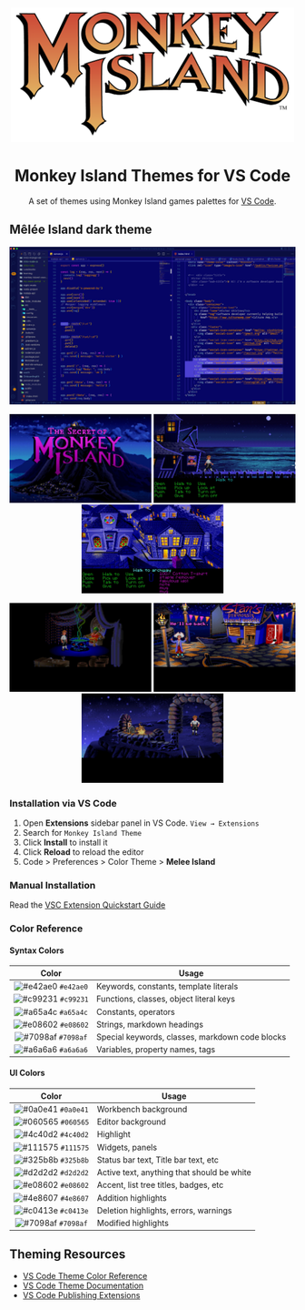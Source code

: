 <p align="center">
  <img alt="Monkey Island Logo" src="https://raw.githubusercontent.com/vicchirino/monkey-island-theme/main/images/monkey-island-logo.png" width="500" />
</p>
<h1 align="center">
  Monkey Island Themes for VS Code
</h1>
<p align="center">
  A set of themes using Monkey Island games palettes for <a href="https://victorchirino.com">VS Code</a>.
</p>

## Mêlée Island dark theme

![demo](https://raw.githubusercontent.com/vicchirino/monkey-island-theme/main/images/melee-island-theme-demo.png)

<p align="middle">
  <p align="middle">
    <img src="https://raw.githubusercontent.com/vicchirino/monkey-island-theme/main/images/palette-1.jpg" width="250" />
    <img src="https://raw.githubusercontent.com/vicchirino/monkey-island-theme/main/images/palette-2.jpg" width="250" /> 
    <img src="https://raw.githubusercontent.com/vicchirino/monkey-island-theme/main/images/palette-3.jpg" width="250" />
  </p>
   <p align="middle">
    <img src="https://raw.githubusercontent.com/vicchirino/monkey-island-theme/main/images/palette-4.jpg" width="250" />
    <img src="https://raw.githubusercontent.com/vicchirino/monkey-island-theme/main/images/palette-5.jpg" width="250" /> 
    <img src="https://raw.githubusercontent.com/vicchirino/monkey-island-theme/main/images/palette-6.jpg" width="250" />
  </p>
<p align="middle">

### Installation via VS Code

1. Open **Extensions** sidebar panel in VS Code. `View → Extensions`
2. Search for `Monkey Island Theme`
3. Click **Install** to install it
4. Click **Reload** to reload the editor
5. Code > Preferences > Color Theme > **Melee Island**

### Manual Installation

Read the [VSC Extension Quickstart Guide](https://github.com/vicchirino/monkey-island-theme/blob/main/vsc-extension-quickstart.md)

### Color Reference

#### Syntax Colors

|                                 Color                                  | Usage                                           |
| :--------------------------------------------------------------------: | ----------------------------------------------- |
| ![#e42ae0](https://via.placeholder.com/10/e42ae0.png?text=+) `#e42ae0` | Keywords, constants, template literals          |
| ![#c99231](https://via.placeholder.com/10/c99231.png?text=+) `#c99231` | Functions, classes, object literal keys         |
| ![#a65a4c](https://via.placeholder.com/10/a65a4c.png?text=+) `#a65a4c` | Constants, operators                            |
| ![#e08602](https://via.placeholder.com/10/e08602.png?text=+) `#e08602` | Strings, markdown headings                      |
| ![#7098af](https://via.placeholder.com/10/7098af.png?text=+) `#7098af` | Special keywords, classes, markdown code blocks |
| ![#a6a6a6](https://via.placeholder.com/10/a6a6a6.png?text=+) `#a6a6a6` | Variables, property names, tags                 |

#### UI Colors

|                                 Color                                  | Usage                                      |
| :--------------------------------------------------------------------: | ------------------------------------------ |
| ![#0a0e41](https://via.placeholder.com/10/0a0e41.png?text=+) `#0a0e41` | Workbench background                       |
| ![#060565](https://via.placeholder.com/10/060565.png?text=+) `#060565` | Editor background                          |
| ![#4c40d2](https://via.placeholder.com/10/4c40d2.png?text=+) `#4c40d2` | Highlight                                  |
| ![#111575](https://via.placeholder.com/10/111575.png?text=+) `#111575` | Widgets, panels                            |
| ![#325b8b](https://via.placeholder.com/10/325b8b.png?text=+) `#325b8b` | Status bar text, Title bar text, etc       |
| ![#d2d2d2](https://via.placeholder.com/10/d2d2d2.png?text=+) `#d2d2d2` | Active text, anything that should be white |
| ![#e08602](https://via.placeholder.com/10/e08602.png?text=+) `#e08602` | Accent, list tree titles, badges, etc      |
| ![#4e8607](https://via.placeholder.com/10/4e8607.png?text=+) `#4e8607` | Addition highlights                        |
| ![#c0413e](https://via.placeholder.com/10/c0413e.png?text=+) `#c0413e` | Deletion highlights, errors, warnings      |
| ![#7098af](https://via.placeholder.com/10/7098af.png?text=+) `#7098af` | Modified highlights                        |

## Theming Resources

- [VS Code Theme Color Reference](https://code.visualstudio.com/docs/getstarted/theme-color-reference)
- [VS Code Theme Documentation](https://code.visualstudio.com/docs/extensions/themes-snippets-colorizers)
- [VS Code Publishing Extensions](https://code.visualstudio.com/docs/extensions/publish-extension)
